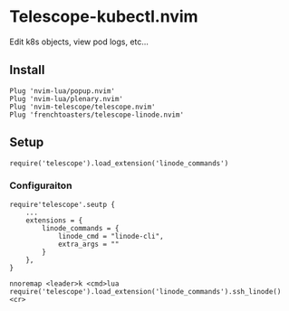 # Telescope-kubectl.nvim

Edit k8s objects, view pod logs, etc...

## Install

```
Plug 'nvim-lua/popup.nvim'
Plug 'nvim-lua/plenary.nvim'
Plug 'nvim-telescope/telescope.nvim'
Plug 'frenchtoasters/telescope-linode.nvim'
```

## Setup

```
require('telescope').load_extension('linode_commands')
```

### Configuraiton

```
require'telescope'.seutp {
	...
	extensions = {
		linode_commands = {
			linode_cmd = "linode-cli",
			extra_args = ""
		}
	},
}
```

```
nnoremap <leader>k <cmd>lua require('telescope').load_extension('linode_commands').ssh_linode()<cr>
```
